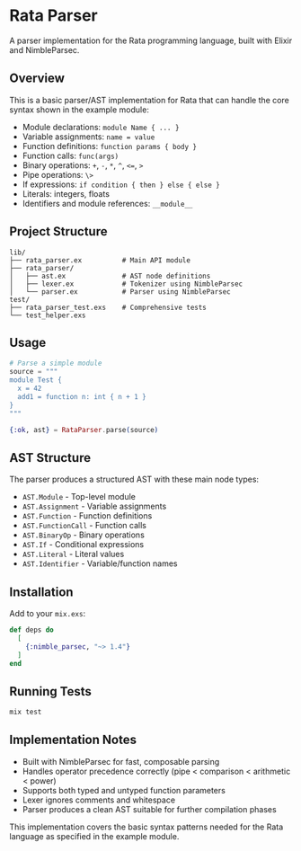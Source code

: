# Rata Parser

A parser implementation for the Rata programming language, built with Elixir and NimbleParsec.

## Overview

This is a basic parser/AST implementation for Rata that can handle the core syntax shown in the example module:

- Module declarations: `module Name { ... }`
- Variable assignments: `name = value`
- Function definitions: `function params { body }`
- Function calls: `func(args)`
- Binary operations: `+`, `-`, `*`, `^`, `<=`, `>`
- Pipe operations: `\>`
- If expressions: `if condition { then } else { else }`
- Literals: integers, floats
- Identifiers and module references: `__module__`

## Project Structure

```
lib/
├── rata_parser.ex          # Main API module
├── rata_parser/
│   ├── ast.ex              # AST node definitions
│   ├── lexer.ex            # Tokenizer using NimbleParsec
│   └── parser.ex           # Parser using NimbleParsec
test/
├── rata_parser_test.exs    # Comprehensive tests
└── test_helper.exs
```

## Usage

```elixir
# Parse a simple module
source = """
module Test {
  x = 42
  add1 = function n: int { n + 1 }
}
"""

{:ok, ast} = RataParser.parse(source)
```

## AST Structure

The parser produces a structured AST with these main node types:

- `AST.Module` - Top-level module
- `AST.Assignment` - Variable assignments
- `AST.Function` - Function definitions
- `AST.FunctionCall` - Function calls
- `AST.BinaryOp` - Binary operations
- `AST.If` - Conditional expressions
- `AST.Literal` - Literal values
- `AST.Identifier` - Variable/function names

## Installation

Add to your `mix.exs`:

```elixir
def deps do
  [
    {:nimble_parsec, "~> 1.4"}
  ]
end
```

## Running Tests

```bash
mix test
```

## Implementation Notes

- Built with NimbleParsec for fast, composable parsing
- Handles operator precedence correctly (pipe < comparison < arithmetic < power)
- Supports both typed and untyped function parameters
- Lexer ignores comments and whitespace
- Parser produces a clean AST suitable for further compilation phases

This implementation covers the basic syntax patterns needed for the Rata language as specified in the example module.